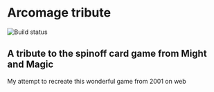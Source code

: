 # Arcomage tribute

![Build status](https://github.com/ai-nakamura/arcomage-tribute/actions/workflows/build.yml/badge.svg)

## A tribute to the spinoff card game from Might and Magic

My attempt to recreate this wonderful game from 2001 on web 

